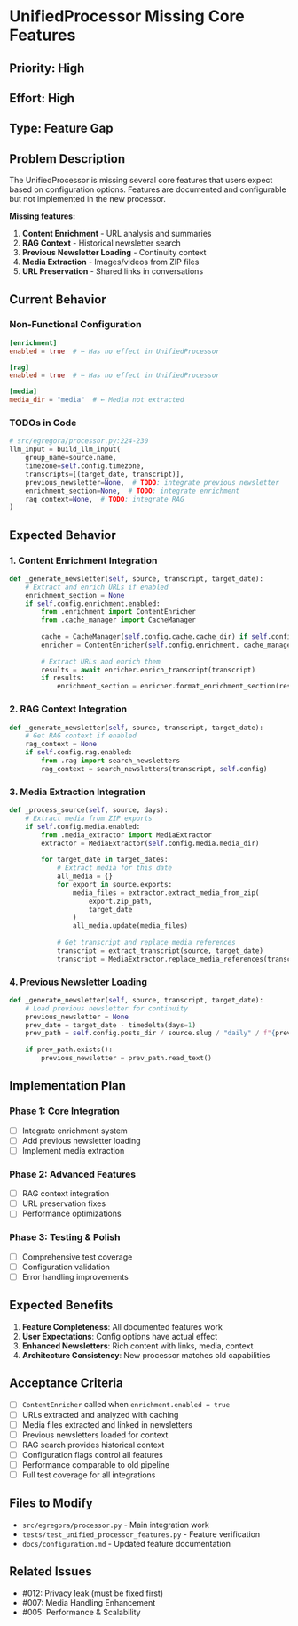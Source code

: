# UnifiedProcessor Missing Core Features

## Priority: High
## Effort: High
## Type: Feature Gap

## Problem Description

The UnifiedProcessor is missing several core features that users expect based on configuration options. Features are documented and configurable but not implemented in the new processor.

**Missing features:**
1. **Content Enrichment** - URL analysis and summaries
2. **RAG Context** - Historical newsletter search
3. **Previous Newsletter Loading** - Continuity context
4. **Media Extraction** - Images/videos from ZIP files
5. **URL Preservation** - Shared links in conversations

## Current Behavior

### Non-Functional Configuration
```toml
[enrichment]
enabled = true  # ← Has no effect in UnifiedProcessor

[rag]
enabled = true  # ← Has no effect in UnifiedProcessor

[media]
media_dir = "media"  # ← Media not extracted
```

### TODOs in Code
```python
# src/egregora/processor.py:224-230
llm_input = build_llm_input(
    group_name=source.name,
    timezone=self.config.timezone,
    transcripts=[(target_date, transcript)],
    previous_newsletter=None,  # TODO: integrate previous newsletter
    enrichment_section=None,  # TODO: integrate enrichment
    rag_context=None,  # TODO: integrate RAG
)
```

## Expected Behavior

### 1. Content Enrichment Integration

```python
def _generate_newsletter(self, source, transcript, target_date):
    # Extract and enrich URLs if enabled
    enrichment_section = None
    if self.config.enrichment.enabled:
        from .enrichment import ContentEnricher
        from .cache_manager import CacheManager
        
        cache = CacheManager(self.config.cache.cache_dir) if self.config.cache.enabled else None
        enricher = ContentEnricher(self.config.enrichment, cache_manager=cache)
        
        # Extract URLs and enrich them
        results = await enricher.enrich_transcript(transcript)
        if results:
            enrichment_section = enricher.format_enrichment_section(results)
```

### 2. RAG Context Integration

```python
def _generate_newsletter(self, source, transcript, target_date):
    # Get RAG context if enabled
    rag_context = None
    if self.config.rag.enabled:
        from .rag import search_newsletters
        rag_context = search_newsletters(transcript, self.config)
```

### 3. Media Extraction Integration

```python
def _process_source(self, source, days):
    # Extract media from ZIP exports
    if self.config.media.enabled:
        from .media_extractor import MediaExtractor
        extractor = MediaExtractor(self.config.media.media_dir)
        
        for target_date in target_dates:
            # Extract media for this date
            all_media = {}
            for export in source.exports:
                media_files = extractor.extract_media_from_zip(
                    export.zip_path, 
                    target_date
                )
                all_media.update(media_files)
            
            # Get transcript and replace media references
            transcript = extract_transcript(source, target_date)
            transcript = MediaExtractor.replace_media_references(transcript, all_media)
```

### 4. Previous Newsletter Loading

```python
def _generate_newsletter(self, source, transcript, target_date):
    # Load previous newsletter for continuity
    previous_newsletter = None
    prev_date = target_date - timedelta(days=1)
    prev_path = self.config.posts_dir / source.slug / "daily" / f"{prev_date}.md"
    
    if prev_path.exists():
        previous_newsletter = prev_path.read_text()
```

## Implementation Plan

### Phase 1: Core Integration
- [ ] Integrate enrichment system
- [ ] Add previous newsletter loading
- [ ] Implement media extraction

### Phase 2: Advanced Features
- [ ] RAG context integration
- [ ] URL preservation fixes
- [ ] Performance optimizations

### Phase 3: Testing & Polish
- [ ] Comprehensive test coverage
- [ ] Configuration validation
- [ ] Error handling improvements

## Expected Benefits

1. **Feature Completeness**: All documented features work
2. **User Expectations**: Config options have actual effect
3. **Enhanced Newsletters**: Rich content with links, media, context
4. **Architecture Consistency**: New processor matches old capabilities

## Acceptance Criteria

- [ ] `ContentEnricher` called when `enrichment.enabled = true`
- [ ] URLs extracted and analyzed with caching
- [ ] Media files extracted and linked in newsletters
- [ ] Previous newsletters loaded for context
- [ ] RAG search provides historical context
- [ ] Configuration flags control all features
- [ ] Performance comparable to old pipeline
- [ ] Full test coverage for all integrations

## Files to Modify

- `src/egregora/processor.py` - Main integration work
- `tests/test_unified_processor_features.py` - Feature verification
- `docs/configuration.md` - Updated feature documentation

## Related Issues

- #012: Privacy leak (must be fixed first)
- #007: Media Handling Enhancement
- #005: Performance & Scalability